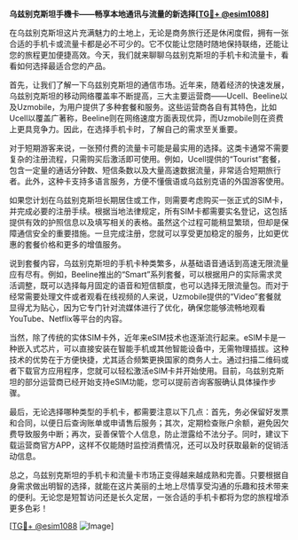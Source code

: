 **乌兹别克斯坦手機卡——畅享本地通讯与流量的新选择[[TG💪+ @esim1088](https://t.me/s/esim1088)]**

在乌兹别克斯坦这片充满魅力的土地上，无论是商务旅行还是休闲度假，拥有一张合适的手机卡或流量卡都是必不可少的。它不仅能让您随时随地保持联络，还能让您的旅程更加便捷高效。今天，我们就来聊聊乌兹别克斯坦的手机卡和流量卡，看看如何选择最适合您的产品。

首先，让我们了解一下乌兹别克斯坦的通信市场。近年来，随着经济的快速发展，乌兹别克斯坦的移动网络覆盖率不断提高，三大主要运营商——Ucell、Beeline以及Uzmobile，为用户提供了多种套餐和服务。这些运营商各自有其特色，比如Ucell以覆盖广著称，Beeline则在网络速度方面表现优异，而Uzmobile则在资费上更具竞争力。因此，在选择手机卡时，了解自己的需求至关重要。

对于短期游客来说，一张预付费的流量卡可能是最实用的选择。这类卡通常不需要复杂的注册流程，只需购买后激活即可使用。例如，Ucell提供的“Tourist”套餐，包含一定量的通话分钟数、短信条数以及大量高速数据流量，非常适合短期旅行者。此外，这种卡支持多语言服务，方便不懂俄语或乌兹别克语的外国游客使用。

如果您计划在乌兹别克斯坦长期居住或工作，则需要考虑购买一张正式的SIM卡，并完成必要的注册手续。根据当地法律规定，所有SIM卡都需要实名登记，这包括提供有效的护照信息以及填写相关的表格。虽然这个过程可能稍显繁琐，但却是保障通信安全的重要措施。一旦完成注册，您就可以享受更加稳定的服务，比如更优惠的套餐价格和更多的增值服务。

说到套餐内容，乌兹别克斯坦的手机卡种类繁多，从基础语音通话到高速无限流量应有尽有。例如，Beeline推出的“Smart”系列套餐，可以根据用户的实际需求灵活调整，既可以选择每月固定的语音和短信额度，也可以选择无限流量包。而对于经常需要处理文件或者观看在线视频的人来说，Uzmobile提供的“Video”套餐就显得尤为贴心，因为它专门针对流媒体进行了优化，确保您能够流畅地观看YouTube、Netflix等平台的内容。

当然，除了传统的实体SIM卡外，近年来eSIM技术也逐渐流行起来。eSIM卡是一种嵌入式芯片，可以直接安装在智能手机或其他智能设备中，无需物理插拔。这种技术的优势在于方便快捷，尤其适合频繁更换国家的商务人士。通过扫描二维码或者下载官方应用程序，您就可以轻松激活eSIM卡并开始使用。目前，乌兹别克斯坦的部分运营商已经开始支持eSIM功能，您可以提前咨询客服确认具体操作步骤。

最后，无论选择哪种类型的手机卡，都需要注意以下几点：首先，务必保留好发票和合同，以便日后查询账单或申请售后服务；其次，定期检查账户余额，避免因欠费导致服务中断；再次，妥善保管个人信息，防止泄露给不法分子。同时，建议下载运营商官方APP，这样不仅能随时监控消费情况，还可以及时获取最新的促销活动信息。

总之，乌兹别克斯坦的手机卡和流量卡市场正变得越来越成熟和完善。只要根据自身需求做出明智的选择，就能在这片美丽的土地上尽情享受沟通的乐趣和技术带来的便利。无论您是短暂访问还是长久定居，一张合适的手机卡都将为您的旅程增添更多色彩！

[[TG💪+ @esim1088](https://t.me/s/esim1088) ![Image](https://i.postimg.cc/4NQfJmqS/Snipaste-2025-05-13-00-14-12.png)]